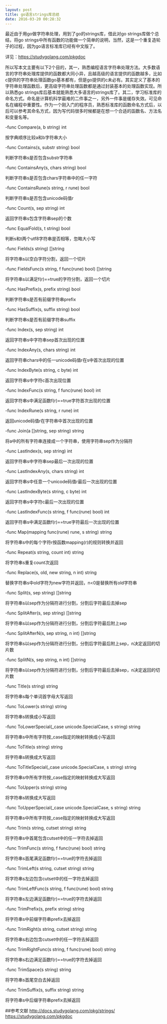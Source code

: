 ```yaml
---
layout: post
title: go语言strings库总结
date: 2016-03-20 00:28:32
---
```


最近由于用go做字符串处理，用到了go的strings库，借此对go strings库做个总结，将go strings中所有函数的功能做一个简单的说明，当然，这是一个重复造轮子的过程，因为go语言标准库已经有中文版了。

详见：https://studygolang.com/pkgdoc

所以写本文主要有以下2个目的，其一，熟悉编程语言字符串处理方法。大多数语言的字符串处理库提供的函数都大同小异，且越高级的语言提供的函数越多，比如c提供的字符串处理函数go基本都有，但是go提供的c未必有。其实定义了基本的字符串处理函数后，更高级字符串处理函数都是通过封装基本的处理函数实现。所以熟悉go strings库后基本就能熟悉大多语言的strings库了。其二，学习标准库的命名方式。命名是计算机科学最难的二件事之一，另外一件事是缓存失效。可见命名在编程中重要性。作为一个刚入门的程序员，熟悉标准库的函数命名方式后，以后可以参考其命名方式，因为写代码很多时候都是在想一个合适的函数名、方法名和变量名等。

-func Compare(a, b string) int

按字典顺序比较a和b字符串大小

-func Contains(s, substr string) bool

判断字符串s是否包含substr字符串

-func ContainsAny(s, chars string) bool

判断字符串s是否包含chars字符串中的任一字符

-func ContainsRune(s string, r rune) bool

判断字符串s是否包含unicode码值r

-func Count(s, sep string) int

返回字符串s包含字符串sep的个数

-func EqualFold(s, t string) bool

判断s和t两个utf8字符串是否相等，忽略大小写

-func Fields(s string) []string

将字符串s以空白字符分割，返回一个切片

-func FieldsFunc(s string, f func(rune) bool) []string

将字符串s以满足f(r)==true的字符分割，返回一个切片

-func HasPrefix(s, prefix string) bool

判断字符串s是否有前缀字符串prefix

-func HasSuffix(s, suffix string) bool

判断字符串s是否有前缀字符串suffix

-func Index(s, sep string) int

返回字符串s中字符串sep首次出现的位置

-func IndexAny(s, chars string) int

返回字符串chars中的任一unicode码值r在s中首次出现的位置

-func IndexByte(s string, c byte) int

返回字符串s中字符c首次出现位置

-func IndexFunc(s string, f func(rune) bool) int

返回字符串s中满足函数f(r)==true字符首次出现的位置

-func IndexRune(s string, r rune) int

返回unicode码值r在字符串中首次出现的位置

-func Join(a []string, sep string) string

将a中的所有字符串连接成一个字符串，使用字符串sep作为分隔符

-func LastIndex(s, sep string) int

返回字符串s中字符串sep最后一次出现的位置

-func LastIndexAny(s, chars string) int

返回字符串s中任意一个unicode码值r最后一次出现的位置

-func LastIndexByte(s string, c byte) int

返回字符串s中字符c最后一次出现的位置

-func LastIndexFunc(s string, f func(rune) bool) int

返回字符串s中满足函数f(r)==true字符最后一次出现的位置

-func Map(mapping func(rune) rune, s string) string

将字符串s中的每个字符r按函数mapping(r)的规则转换并返回

-func Repeat(s string, count int) string

将字符串s重复count次返回

-func Replace(s, old, new string, n int) string

替换字符串s中old字符为new字符并返回，n<0是替换所有old字符串

-func Split(s, sep string) []string

将字符串s以sep作为分隔符进行分割，分割后字符最后去掉sep

-func SplitAfter(s, sep string) []string

将字符串s以sep作为分隔符进行分割，分割后字符最后附上sep

-func SplitAfterN(s, sep string, n int) []string

将字符串s以sep作为分隔符进行分割，分割后字符最后附上sep，n决定返回的切片数

-func SplitN(s, sep string, n int) []string

将字符串s以sep作为分隔符进行分割，分割后字符最后去掉sep，n决定返回的切片数

-func Title(s string) string

将字符串s每个单词首字母大写返回

-func ToLower(s string) string

将字符串s转换成小写返回

-func ToLowerSpecial(_case unicode.SpecialCase, s string) string

将字符串s中所有字符按_case指定的映射转换成小写返回

-func ToTitle(s string) string

将字符串s转换成大写返回

-func ToTitleSpecial(_case unicode.SpecialCase, s string) string

将字符串s中所有字符按_case指定的映射转换成大写返回

-func ToUpper(s string) string

将字符串s转换成大写返回

-func ToUpperSpecial(_case unicode.SpecialCase, s string) string

将字符串s中所有字符按_case指定的映射转换成大写返回

-func Trim(s string, cutset string) string

将字符串s中首尾包含cutset中的任一字符去掉返回

-func TrimFunc(s string, f func(rune) bool) string

将字符串s首尾满足函数f(r)==true的字符去掉返回

-func TrimLeft(s string, cutset string) string

将字符串s左边包含cutset中的任一字符去掉返回

-func TrimLeftFunc(s string, f func(rune) bool) string

将字符串s左边满足函数f(r)==true的字符去掉返回

-func TrimPrefix(s, prefix string) string

将字符串s中前缀字符串prefix去掉返回

-func TrimRight(s string, cutset string) string

将字符串s右边包含cutset中的任一字符去掉返回

-func TrimRightFunc(s string, f func(rune) bool) string

将字符串s右边满足函数f(r)==true的字符去掉返回

-func TrimSpace(s string) string

将字符串s首尾空白去掉返回

-func TrimSuffix(s, suffix string) string

将字符串s中后缀字符串prefix去掉返回

##参考文献
http://docs.studygolang.com/pkg/strings/
https://studygolang.com/pkgdoc
